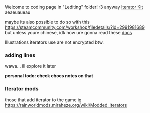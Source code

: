 Welcome to coding page in "Lediting" folder! :3 
anyway
[Iterator Kit](https://steamcommunity.com/sharedfiles/filedetails/?id=3072891344) aeaeuaueau

maybe its also possible to do so with this  
https://steamcommunity.com/workshop/filedetails/?id=2991981689  
but unless youre chinese, idk how ure gonna read these [docs](https://github.com/HarvieSorroway/EmgTx/wiki)

Illustrations iterators use are not encrypted btw. 
### adding lines
wawa... ill explore it later 

**personal todo: check chocs notes on that**
### Iterator mods
those that add iterator to the game ig
https://rainworldmods.miraheze.org/wiki/Modded_Iterators